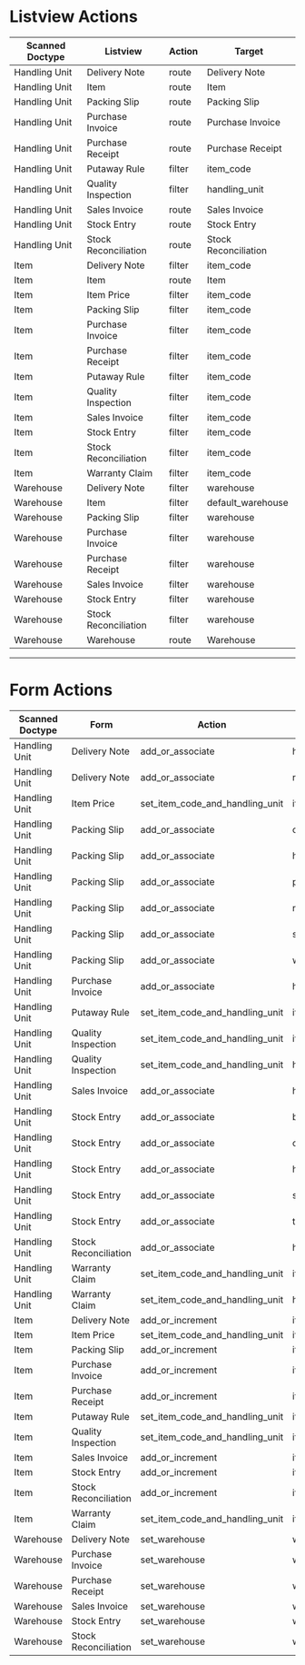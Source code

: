 # Listview Actions
| Scanned Doctype | Listview              | Action | Target |
|-----------------|-----------------------|--------|--------|
|Handling Unit|Delivery Note|route|Delivery Note|
|Handling Unit|Item|route|Item|
|Handling Unit|Packing Slip|route|Packing Slip|
|Handling Unit|Purchase Invoice|route|Purchase Invoice|
|Handling Unit|Purchase Receipt|route|Purchase Receipt|
|Handling Unit|Putaway Rule|filter|item_code|
|Handling Unit|Quality Inspection|filter|handling_unit|
|Handling Unit|Sales Invoice|route|Sales Invoice|
|Handling Unit|Stock Entry|route|Stock Entry|
|Handling Unit|Stock Reconciliation|route|Stock Reconciliation|
|Item|Delivery Note|filter|item_code|
|Item|Item|route|Item|
|Item|Item Price|filter|item_code|
|Item|Packing Slip|filter|item_code|
|Item|Purchase Invoice|filter|item_code|
|Item|Purchase Receipt|filter|item_code|
|Item|Putaway Rule|filter|item_code|
|Item|Quality Inspection|filter|item_code|
|Item|Sales Invoice|filter|item_code|
|Item|Stock Entry|filter|item_code|
|Item|Stock Reconciliation|filter|item_code|
|Item|Warranty Claim|filter|item_code|
|Warehouse|Delivery Note|filter|warehouse|
|Warehouse|Item|filter|default_warehouse|
|Warehouse|Packing Slip|filter|warehouse|
|Warehouse|Purchase Invoice|filter|warehouse|
|Warehouse|Purchase Receipt|filter|warehouse|
|Warehouse|Sales Invoice|filter|warehouse|
|Warehouse|Stock Entry|filter|warehouse|
|Warehouse|Stock Reconciliation|filter|warehouse|
|Warehouse|Warehouse|route|Warehouse|

 --- 

# Form Actions
| Scanned Doctype | Form                  | Action | Target |
|-----------------|-----------------------|--------|--------|
|Handling Unit|Delivery Note|add_or_associate|handling_unit|
|Handling Unit|Delivery Note|add_or_associate|rate|
|Handling Unit|Item Price|set_item_code_and_handling_unit|item_code|
|Handling Unit|Packing Slip|add_or_associate|conversion_factor|
|Handling Unit|Packing Slip|add_or_associate|handling_unit|
|Handling Unit|Packing Slip|add_or_associate|pulled_quantity|
|Handling Unit|Packing Slip|add_or_associate|rate|
|Handling Unit|Packing Slip|add_or_associate|stock_qty|
|Handling Unit|Packing Slip|add_or_associate|warehouse|
|Handling Unit|Purchase Invoice|add_or_associate|handling_unit|
|Handling Unit|Putaway Rule|set_item_code_and_handling_unit|item_code|
|Handling Unit|Quality Inspection|set_item_code_and_handling_unit|item_code|
|Handling Unit|Quality Inspection|set_item_code_and_handling_unit|handling_unit|
|Handling Unit|Sales Invoice|add_or_associate|handling_unit|
|Handling Unit|Stock Entry|add_or_associate|basic_rate|
|Handling Unit|Stock Entry|add_or_associate|conversion_factor|
|Handling Unit|Stock Entry|add_or_associate|handling_unit|
|Handling Unit|Stock Entry|add_or_associate|s_warehouse|
|Handling Unit|Stock Entry|add_or_associate|transfer_qty|
|Handling Unit|Stock Reconciliation|add_or_associate|handling_unit|
|Handling Unit|Warranty Claim|set_item_code_and_handling_unit|item_code|
|Handling Unit|Warranty Claim|set_item_code_and_handling_unit|handling_unit|
|Item|Delivery Note|add_or_increment|item_code|
|Item|Item Price|set_item_code_and_handling_unit|item_code|
|Item|Packing Slip|add_or_increment|item_code|
|Item|Purchase Invoice|add_or_increment|item_code|
|Item|Purchase Receipt|add_or_increment|item_code|
|Item|Putaway Rule|set_item_code_and_handling_unit|item_code|
|Item|Quality Inspection|set_item_code_and_handling_unit|item_code|
|Item|Sales Invoice|add_or_increment|item_code|
|Item|Stock Entry|add_or_increment|item_code|
|Item|Stock Reconciliation|add_or_increment|item_code|
|Item|Warranty Claim|set_item_code_and_handling_unit|item_code|
|Warehouse|Delivery Note|set_warehouse|warehouse|
|Warehouse|Purchase Invoice|set_warehouse|warehouse|
|Warehouse|Purchase Receipt|set_warehouse|warehouse|
|Warehouse|Sales Invoice|set_warehouse|warehouse|
|Warehouse|Stock Entry|set_warehouse|warehouse|
|Warehouse|Stock Reconciliation|set_warehouse|warehouse|
